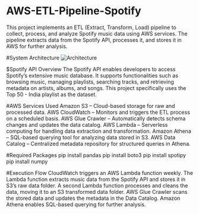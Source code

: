 # AWS-ETL-Pipeline-Spotify
This project implements an ETL (Extract, Transform, Load) pipeline to collect, process, and analyze Spotify music data using AWS services. The pipeline extracts data from the Spotify API, processes it, and stores it in AWS for further analysis.

#System Architecture
![Architecture](https://github.com/user-attachments/assets/9b276007-372c-462c-8620-7a4f90e9c342)

$Spotify API Overview
The Spotify API enables developers to access Spotify’s extensive music database. It supports functionalities such as browsing music, managing playlists, searching tracks, and retrieving metadata on artists, albums, and songs. This project specifically uses the Top 50 - India playlist as the dataset.

#AWS Services Used
Amazon S3 – Cloud-based storage for raw and processed data.
AWS CloudWatch – Monitors and triggers the ETL process on a scheduled basis.
AWS Glue Crawler – Automatically detects schema changes and updates the data catalog.
AWS Lambda – Serverless computing for handling data extraction and transformation.
Amazon Athena – SQL-based querying tool for analyzing data stored in S3.
AWS Data Catalog – Centralized metadata repository for structured queries in Athena.

#Required Packages
pip install pandas
pip install boto3
pip install spotipy
pip install numpy


#Execution Flow
CloudWatch triggers an AWS Lambda function weekly.
The Lambda function extracts music data from the Spotify API and stores it in S3’s raw data folder.
A second Lambda function processes and cleans the data, moving it to an S3 transformed data folder.
AWS Glue Crawler scans the stored data and updates the metadata in the Data Catalog.
Amazon Athena enables SQL-based querying for further analysis.
